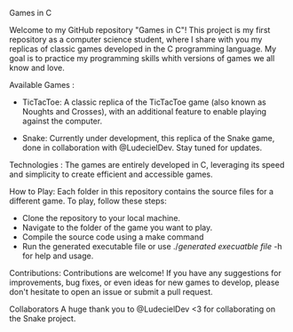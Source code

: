Games in C

Welcome to my GitHub repository "Games in C"! This project is my first repository as a computer science student, where I share with you my replicas of classic games developed in the C programming language. My goal is to practice my programming skills whith versions of games we all know and love.

Available Games : 
- TicTacToe: A classic replica of the TicTacToe game (also known as Noughts and Crosses), with an additional feature to enable playing against the computer.

- Snake: Currently under development, this replica of the Snake game, done in collaboration with @LudecielDev. Stay tuned for updates.

Technologies : 
The games are entirely developed in C, leveraging its speed and simplicity to create efficient and accessible games.

How to Play:
Each folder in this repository contains the source files for a different game. To play, follow these steps:

- Clone the repository to your local machine.
- Navigate to the folder of the game you want to play.
- Compile the source code using a make command
- Run the generated executable file or use ./*generated execuatble file* -h for help and usage.

Contributions:
Contributions are welcome! If you have any suggestions for improvements, bug fixes, or even ideas for new games to develop, please don't hesitate to open an issue or submit a pull request.

Collaborators
A huge thank you to @LudecielDev <3 for collaborating on the Snake project. 

